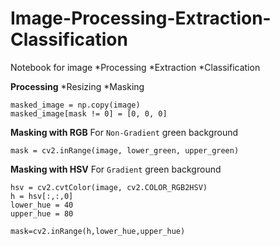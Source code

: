 # Image-Processing-Extraction-Classification
Notebook for image 
*Processing 
*Extraction
*Classification

**Processing**
*Resizing
*Masking

```
masked_image = np.copy(image)
masked_image[mask != 0] = [0, 0, 0]
```

**Masking with RGB**
For `Non-Gradient` green background
```
mask = cv2.inRange(image, lower_green, upper_green)
```
**Masking with HSV**
For `Gradient` green background

```
hsv = cv2.cvtColor(image, cv2.COLOR_RGB2HSV)
h = hsv[:,:,0]
lower_hue = 40
upper_hue = 80

mask=cv2.inRange(h,lower_hue,upper_hue)
```
